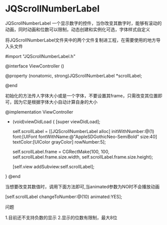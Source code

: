 # JQScrollNumberLabel
JQScrollNumberLabel 一个显示数字的控件，当你改变其数字时，能够有滚动的动画，同时动画和位数可以限制，动态创建和实例化可选，字体样式自定义 

将JQScrollNumberLabel文件夹中的两个文件复制进工程，在需要使用的地方导入头文件

#import "JQScrollNumberLabel.h"

@interface ViewController ()

@property (nonatomic, strong)JQScrollNumberLabel *scrollLabel;

@end

初始化的方法传人字体大小或是一个字体，不要设置其frame，只需改变其位置即可，因为它是根据字体大小自动计算自身的大小

@implementation ViewController

- (void)viewDidLoad {
    [super viewDidLoad];
    
    self.scrollLabel = [[JQScrollNumberLabel alloc] initWithNumber:@(1) font:[UIFont fontWithName:@"AppleSDGothicNeo-SemiBold" size:40] textColor:[UIColor grayColor] rowNumber:5];
    
    self.scrollLabel.frame = CGRectMake(100, 100, self.scrollLabel.frame.size.width, self.scrollLabel.frame.size.height);
    
    [self.view addSubview:self.scrollLabel];
    
}
@end

当想要改变其数值时，调用下面方法即可,当animated参数为NO时不会播放动画

[self.scrollLabel changeToNumber:@(10) animated:YES];

问题

1.目前还不支持负数的显示
2.显示的位数有限制，最大8位

